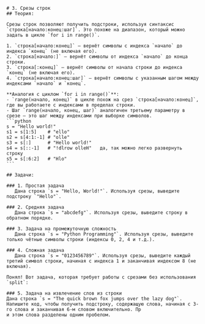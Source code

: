 	# 3. Срезы строк
	## Теория:
	
	Срезы строк позволяют получить подстроки, используя синтаксис `строка[начало:конец:шаг]`. Это похоже на диапазон, который можно задать в цикле `for i in range()`. 
	
	1. `строка[начало:конец]` — вернёт символы с индекса `начало` до индекса `конец` (не включая его).
	2. `строка[начало:]` — вернёт символы от индекса `начало` до конца строки.
	3. `строка[:конец]` — вернёт символы от начала строки до индекса `конец` (не включая его).
	4. `строка[начало:конец:шаг]` — вернёт символы с указанным шагом между индексами `начало` и `конец`.
	
	**Аналогия с циклом `for i in range()`**:
	- `range(начало, конец)` в цикле похож на срез `строка[начало:конец]`, где вы работаете с индексами в пределах строки.
	- Шаг `range(начало, конец, шаг)` аналогичен третьему параметру в срезе — это шаг между индексами при выборке символов.
	```python
	s = "Hello world!"
	s1 = s[1:5]    # "ello"
	s2 = s[4:1:-1] # "olle"
	s3 = s[:]      # "Hello world!"
	s4 = s[::-1]   # "!dlrow olleH"   да, так можно легко развернуть строку
	s5 = s[:6:2]   # "Hlo"
	```
	
	## Задачи:
	
	### 1. Простая задача
	   Дана строка `s = "Hello, World!"`. Используя срезы, выведите подстроку `"Hello"`.
	
	### 2. Средняя задача
	   Дана строка `s = "abcdefg"`. Используя срезы, выведите строку в обратном порядке.
	
	### 3. Задача на промежуточную сложность
	   Дана строка `s = "Python Programming"`. Используя срезы, выведите только чётные символы строки (индексы 0, 2, 4 и т.д.).
	
	### 4. Сложная задача
	   Дана строка `s = "0123456789"`. Используя срезы, выведите каждый третий символ строки, начиная с индекса 1 и заканчивая индексом 8 (не включая).
	
	Понял! Вот задача, которая требует работы с срезами без использования `split`:
	
	### 5. Задача на извлечение слов из строки
	Дана строка `s = "The quick brown fox jumps over the lazy dog"`. Напишите код, чтобы получить подстроку, содержащую слова, начиная с 3-го слова и заканчивая 6-м словом включительно. Пр
	и этом слова разделены одним пробелом.
